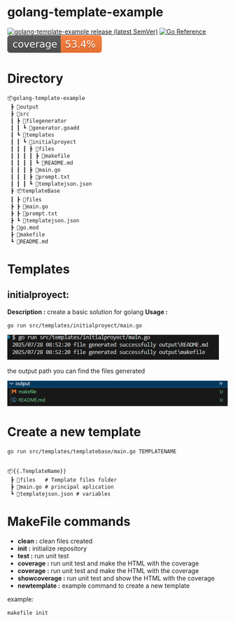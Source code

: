 # golang-template-example

[![golang-template-example release (latest SemVer)](https://img.shields.io/github/v/release/FrancoPersonal/golang-template-example?sort=semver)](https://github.com/FrancoPersonal/golang-template-example/releases)
[![Go Reference](https://img.shields.io/static/v1?label=godoc&message=reference&color=blue)](https://github.com/FrancoPersonal/golang-template-exampl)
[![Test Coverage](images/badge.svg)](cover.html)

# Directory
``` 
📦golang-template-example
 ┣ 📂output
 ┣ 📂src
 ┃ ┣ 📂filegenerator
 ┃ ┃ ┗ 📜generator.goadd
 ┃ ┗ 📂templates
 ┃ ┃ ┗ 📂initialproyect
 ┃ ┃ ┃ ┣ 📂files
 ┃ ┃ ┃ ┃ ┣ 📜makefile
 ┃ ┃ ┃ ┃ ┗ 📜README.md
 ┃ ┃ ┃ ┣ 📜main.go
 ┃ ┃ ┃ ┣ 📜prompt.txt
 ┃ ┃ ┃ ┗ 📜templatejson.json
 ┣ 📦templateBase
 ┃ ┣ 📂files
 ┣ ┣ 📜main.go
 ┣ ┣ 📜prompt.txt
 ┣ ┗ 📜templatejson.json
 ┣ 📜go.mod
 ┣ 📜makefile
 ┗ 📜README.md
```
# Templates

## initialproyect:
**Description :** create a basic solution for golang
**Usage :** 
``` batch
go run src/templates/initialproyect/main.go
```
![alt text](images/image.png)

the output path you can find the files generated

![alt text](images/image-1.png)


# Create a new template
``` batch
go run src/templates/templatebase/main.go TEMPLATENAME
```

## 
``` 
📦{{.TemplateName}}
 ┣ 📂files   # Template files folder
 ┣ 📜main.go # principal aplication
 ┗ 📜templatejson.json # variables
 ```

# MakeFile commands

- **clean :** clean files created
- **init :** initialize repository
- **test :** run unit test
- **coverage :** run unit test and make the HTML with the coverage
- **coverage :** run unit test and make the HTML with the coverage
- **showcoverage :** run unit test and show the HTML with the coverage
- **newtemplate :** example command to create a new template

example:
``` batch
makefile init
```